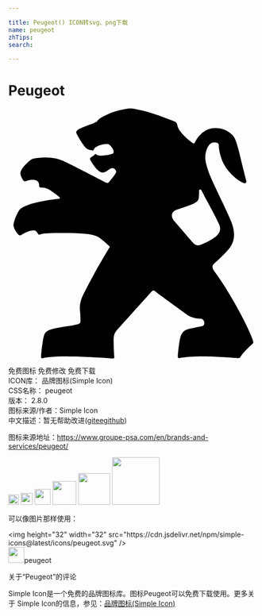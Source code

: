```yaml
---

title: Peugeot() ICON转svg、png下载
name: peugeot
zhTips: 
search: 

---
```


# Peugeot  <small style="font-size: 60%;font-weight: 100"></small>

<div id="svg" class="svg-wrap">
<svg role="img" viewBox="0 0 24 24" xmlns="http://www.w3.org/2000/svg"><title>Peugeot icon</title><path d="M23.444 22.188c-.45-1.321-2.252-4.655-3.664-6.547-.3-.42-.18-.631-.03-.751s.691-.601 1.321-1.291c.631-.721.781-1.532.33-2.703S19.51 6.962 19.21 6.061c-.36-1.051-.39-1.532-.18-2.102.24-.691.601-.721.901-.691.15 0 .27.15.27.24 0 .3.03.661.3 1.442.481 1.231 1.652 2.042 2.042 2.192.27.12.3-.09.3-.18-.03-.09-.42-1.622-.691-2.763-.3-1.201-.45-1.472-.721-1.712-.42-.42-1.081-.631-1.652-.601-1.231.06-1.802 1.231-1.862 1.351-.06.09-.09.18-.21.09-.36-.24-1.381-1.111-1.472-1.652-.06-.33-.12-.36-.42-.481C14.584.713 13.503.293 12.301.083c-.481-.09-.511-.12-1.051-.03-.961.18-1.532.39-2.252.781-.39.21-.45.36-.511.45-.12 0-.21.09-.33.15-.24.09-1.111.39-1.412.571-.18.12-.3.21-.18.45.18.36.661 1.141.901 1.351.12.12.481.21.541.21.09.03.15.03.18-.03s.03-.15.21-.27c.24-.18.661-.27.901-.3.18 0 .3-.03.39.06.09.06.3.3.39.511.06.24.03.3-.09.36s-.511.15-.961.18c-.45.03-.571-.09-.601-.12-.03-.03-.09-.06-.12 0-.06.09-.18.18-.36.27-.09.06-.15.15-.06.3.27.481.661 1.021.991 1.141.27.09.42 0 .721-.21.272-.208.452-.208.542-.148.09.06.24.21.21.33-.06.241-.57.812-.66.932-.09.12-.18.18-.33.09-.241-.12-3.755-1.952-4.235-2.132-.511-.21-.841-.24-1.351-.27-.42-.03-.961.03-1.291.09-.24.06-.39.15-.631.39-.33.3-.661.661-.691.991-.03.24.24.691.27.721.03.03.06.09.21.09.15-.03.481-.21.901-.12.39.06.42.36.42.601 0 .03.06.12.15.12.15 0 .39 0 .661.12.33.15.991.661 1.111.781.09.09.09.18-.09.18-.841.06-2.132.33-2.703.511-.42.15-.901.33-1.081.631-.21.33-.45.901-.511 1.291-.06.39.36.871.45.991.09.06.12.12.27.06.21-.12.691-.42 1.171-.45.3-.03.39.24.481.36.06.09.15.03.39-.03.45-.12 3.003-.09 3.904-.03.42.03.991.09 1.412.3.42.24 1.171.961 1.171.961s-1.021 1.682-1.562 2.703c-.511.931-.871 1.622-1.051 2.012-.18.36-.3.901-.27 1.291.06.601.06.901.06 1.171 0 .24-.24.27-.541.33-.45.12-1.321.18-2.012.36-.631.15-.871.3-.991.811-.09.39-.21 1.351-.24 1.802 0 .18 0 .27.21.21.12-.03.511-.09.991-.12.601-.06 1.231-.03 1.742-.03.931 0 3.634.15 3.814.18.24.03.27 0 .27-.18-.03-.21-.06-.901-.06-1.291 0-.42-.06-.811.3-1.231.36-.39 3.123-3.484 3.273-3.634.12-.12.21-.27.42-.09.21.18 2.493 1.832 2.943 2.162s.901.45 1.412.45c.39 0 .481.661.15.721-.33.06-.841.18-1.171.24-.541.12-.691.3-.871.661-.15.3-.3 1.802-.3 1.952 0 .09 0 .24.15.21.661-.12 1.712-.18 2.853-.15 1.291.03 2.553.15 2.733.15.18 0 .21 0 .3-.15.15-.27.661-.811 1.081-1.171.153-.12.153-.18.063-.45zm-4.985-9.1c-.33.12-.541 0-.691-.15-.15-.15-1.472-1.712-1.892-2.192-.21-.24-.36-.781.27-1.021.511-.18 1.472-.481 1.712-.631.27-.15.39-.27.42-.541.03-.27.03-.571.03-.661 0-.09.12-.18.21-.06.06.09.27.541.571 1.081.42.781.961 1.772 1.141 2.222.18.42.09.721-.18 1.021-.33.392-1.351.842-1.591.932z"/></svg>
</div>
<detail full-name='peugeot'></detail>

<div class="detail-page">
<p>
<span><span class="badge-success badge">免费图标</span> <span class="badge-success badge">免费修改</span>  <span class="badge-success badge">免费下载</span> </span>
<br/>
<span>
ICON库：
<span class="badge-secondary badge">品牌图标(Simple Icon)</span> 
</span>
<br/>
<span>
CSS名称：
<span class="badge-secondary badge">peugeot</span> 
</span>

<br/>
<span>
版本：
<span class="badge-secondary badge">2.8.0</span> 
</span>
<br/>
<span>图标来源/作者：<span class="badge-light badge">Simple Icon</span></span> 
<br/>
<span class="zh-detail">中文描述：暂无<span class="help-link"><span>帮助改进</span>(<a href="https://gitee.com/liuwave/icon-helper/edit/master/json/brands/peugeot.json" target="_blank" rel="noopener noreferrer">gitee</a><a href="https://github.com/liuwave/icon-helper/edit/master/json/brands/peugeot.json" target="_blank" rel="noopener noreferrer">github</a></span>)</span><br/>
</p>
</div><div class="description description alert alert-light"><p>图标来源地址：<a href="https://www.groupe-psa.com/en/brands-and-services/peugeot/" target="_blank" rel="noopener noreferrer">https://www.groupe-psa.com/en/brands-and-services/peugeot/</a></p></div>
<div class="alert alert-dark">
<img height="21" width="21" src="https://cdn.jsdelivr.net/npm/simple-icons@latest/icons/peugeot.svg" />
<img height="24" width="24" src="https://cdn.jsdelivr.net/npm/simple-icons@latest/icons/peugeot.svg" />
<img height="32" width="32" src="https://cdn.jsdelivr.net/npm/simple-icons@latest/icons/peugeot.svg" />
<img height="48" width="48" src="https://cdn.jsdelivr.net/npm/simple-icons@latest/icons/peugeot.svg" />
<img height="64" width="64" src="https://cdn.jsdelivr.net/npm/simple-icons@latest/icons/peugeot.svg" />
<img height="96" width="96" src="https://cdn.jsdelivr.net/npm/simple-icons@latest/icons/peugeot.svg" />

</div>
<div>
  <p>可以像图片那样使用：    
  </p>
  <div class="alert alert-primary" style="font-size: 14px">
    &lt;img height="32" width="32" src="https://cdn.jsdelivr.net/npm/simple-icons@latest/icons/peugeot.svg" /&gt;
    <copy-btn content='<img height="32" width="32" src="https://cdn.jsdelivr.net/npm/simple-icons@latest/icons/peugeot.svg" />'></copy-btn>
  </div>
  <div class="alert alert-secondary">
    <img height="32" width="32" src="https://cdn.jsdelivr.net/npm/simple-icons@latest/icons/peugeot.svg" />peugeot
    <copy-btn content="peugeot" btn-title="复制图标名称"></copy-btn>
  </div>
</div>

<Vssue title="关于“Peugeot”的评论" >关于“Peugeot”的评论</Vssue>


<div><p>Simple Icon是一个免费的品牌图标库。图标Peugeot可以免费下载使用。更多关于  Simple Icon的信息，参见：<a target="_blank" href="https://iconhelper.cn/brands.html">品牌图标(Simple Icon)</a>
</p></div>
